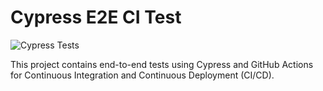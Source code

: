 # Cypress E2E CI Test

![Cypress Tests](https://github.com/kavyasri-singam/cypress-ci-test/actions/workflows/cypress-ci.yml/badge.svg)

This project contains end-to-end tests using Cypress and GitHub Actions for Continuous Integration and Continuous Deployment (CI/CD).
